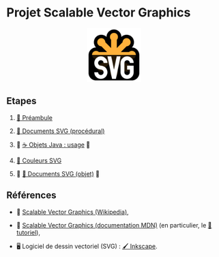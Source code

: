 Projet Scalable Vector Graphics
================================================================================

<p align="center">
<img src="images/svg-logo.svg" width="25%" />
</p>

## Etapes

 1. [🍼 Préambule](préambule.md)

 2. [🚀 Documents SVG (procédural)](impératif.md)

 3. 🚧 [☕ Objets Java : usage](objet-usage.md) 🚧

 4. [🎨 Couleurs SVG](couleurs.md)

 5. 🚧 [🚀 Documents SVG (objet)](objets.md) 🚧

## Références

  - 📖 [Scalable Vector Graphics (Wikipedia)](https://fr.wikipedia.org/wiki/Scalable_Vector_Graphics),

  - 📖 [Scalable Vector Graphics (documentation MDN)](https://developer.mozilla.org/fr/docs/Web/SVG)
    (en particulier, le [🍼 tutoriel](https://developer.mozilla.org/fr/docs/Web/SVG/Tutoriel)),
  
  - 🖥 Logiciel de dessin vectoriel (SVG) : [🖌 Inkscape](https://inkscape.org/fr).
